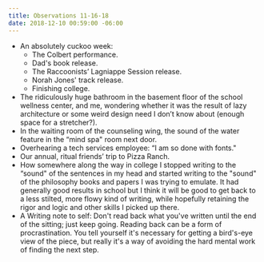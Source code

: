 ```yaml
---
title: Observations 11-16-18
date: 2018-12-10 00:59:00 -06:00
---
```


- An absolutely cuckoo week:
	- The Colbert performance.
	- Dad's book release.
	- The Raccoonists’ Lagniappe Session release.
	- Norah Jones' track release.
	- Finishing college.
- The ridiculously huge bathroom in the basement floor of the school wellness center, and me, wondering whether it was the result of lazy architecture or some weird design need I don’t know about (enough space for a stretcher?).
- In the waiting room of the counseling wing, the sound of the water feature in the “mind spa" room next door.
- Overhearing a tech services employee: “I am so done with fonts."
- Our annual, ritual friends’ trip to Pizza Ranch.
- How somewhere along the way in college I stopped writing to the “sound" of the sentences in my head and started writing to the "sound" of the philosophy books and papers I was trying to emulate. It had generally good results in school but I think it will be good to get back to a less stilted, more flowy kind of writing, while hopefully retaining the rigor and logic and other skills I picked up there.
- A Writing note to self: Don't read back what you've written until the end of the sitting; just keep going. Reading back can be a form of procrastination. You tell yourself it's necessary for getting a bird's-eye view of the piece, but really it's a way of avoiding the hard mental work of finding the next step.